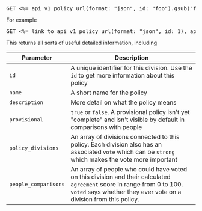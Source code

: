 <pre>GET <%= api_v1_policy_url(format: "json", id: "foo").gsub("foo", "[id]") %></pre>

For example

<pre>GET <%= link_to api_v1_policy_url(format: "json", id: 1), api_v1_policy_url(format: "json", id: 1) %></pre>

This returns all sorts of useful detailed information, including

Parameter            | Description
-------------------- | ------------------------------------------------------------------------
`id`                 | A unique identifier for this division. Use the `id` to get more information about this policy
`name`               | A short name for the policy
`description`        | More detail on what the policy means
`provisional`        | `true` or `false`. A provisional policy isn't yet "complete" and isn't visible by default in comparisons with people
`policy_divisions`   | An array of divisions connected to this policy. Each division also has an associated `vote` which can be `strong` which makes the vote more important
`people_comparisons` | An array of people who could have voted on this division and their calculated `agreement` score in range from 0 to 100. `voted` says whether they ever vote on a division from this policy.
